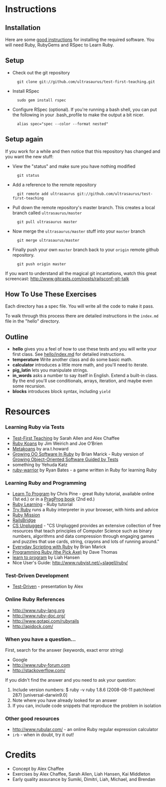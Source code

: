 # Instructions

## Installation

Here are some [good instructions](http://wiki.devchix.com/index.php?title=Workshop_Installation_Notes)
for installing the required software.  You will need Ruby, RubyGems and RSpec to Learn Ruby.

## Setup

* Check out the git repository

        git clone git://github.com/ultrasaurus/test-first-teaching.git

* Install RSpec

        sudo gem install rspec

* Configure RSpec (optional). If you're running a bash shell, you can put the following in your .bash_profile to make the output a bit nicer.

        alias spec="spec --color --format nested"

## Setup again

If you work for a while and then notice that this repository has changed and you want the new stuff:

* View the "status" and make sure you have nothing modified

        git status

* Add a reference to the remote repository

        git remote add ultrasaurus git://github.com/ultrasaurus/test-first-teaching

* Pull down the remote repository's master branch. This creates a local branch called `ultrasaurus/master`

        git pull ultrasaurus master

* Now merge the `ultrasaurus/master` stuff into your `master` branch

        git merge ultrasaurus/master

* Finally push your own `master` branch back to your `origin` remote github repository.

        git push origin master

If you want to understand all the magical git incantations, watch this great screencast: <http://www.gitcasts.com/posts/railsconf-git-talk>

## How To Use These Exercises

Each directory has a spec file. You will write all the code to make it pass. 

To walk through this process there are detailed instructions in the `index.md` file in the "hello" directory.

## Outline

* **hello** 
  gives you a feel of how to use these tests and you will write your first class.  See [hello/index.md](hello/index.md) for detailed instructions.
* **temperature**
  Write another class and do some basic math.
* **calculator** introduces a little more math, and you'll need to iterate.
* **pig\_latin** lets you manipulate strings.
* **in\_words** asks a number to say itself in English. Extend a built-in class. By the end you'll use conditionals, arrays, iteration, and maybe even some recursion.
* **blocks** introduces block syntax, including `yield`

# Resources

### Learning Ruby via Tests
* [Test-First Teaching](http://testfirst.org) by Sarah Allen and Alex Chaffee
* [Ruby Koans](http://rubykoans.com) by Jim Weirich and Joe O’Brien
* [Metakoans](http://rubyquiz.com/quiz67.html) by ara.t.howard
* [Growing OO Software In Ruby](http://www.exampler.com/blog/2009/12/17/growing-object-oriented-software-in-ruby/) by Brian Marick - Ruby version of [Growing Object-Oriented Software Guided by Tests](http://www.growing-object-oriented-software.com/)
* something by Yehuda Katz
* [ruby-warrior](http://github.com/ryanb/ruby-warrior) by Ryan Bates - a game written in Ruby for learning Ruby

### Learning Ruby and Programming
* [Learn To Program](http://pine.fm/LearnToProgram/) by Chris Pine - great Ruby tutorial, available online (1st ed.) or in a [PragProg book](http://www.pragprog.com/titles/ltp2/learn-to-program-2nd-edition) (2nd ed.)
* [Ruby Learning](http://rubylearning.com/satishtalim/tutorial.html) - Ruby tutorial
* [Try Ruby](http://tryruby.org) runs a Ruby interpreter in your browser, with hints and advice
* [Ruby Mission](http://github.com/alexch/mission)
* [RailsBridge](http://groups.google.com/group/railsbridge)
* [CS Unplugged](http://www.csunplugged.org/) - "CS Unplugged provides an extensive collection of free resources that teach principles of Computer Science such as binary numbers, algorithms and data compression through engaging games and puzzles that use cards, string, crayons and lots of running around."
* [Everyday Scripting with Ruby](http://pragprog.com/titles/bmsft/everyday-scripting-with-ruby) by Brian Marick
* [Programming Ruby (the Pick Axe)](http://pragprog.com/titles/ruby/programming-ruby) by Dave Thomas
* [learn to program](http://github.com/liahhansen/learn-to-program) by Liah Hansen
* Nice User's Guide: <http://www.rubyist.net/~slagell/ruby/>

### Test-Driven Development
* [Test-Driven](http://www.slideshare.net/alexchaffee/test-driven) - presentation by Alex

### Online Ruby References

* <http://www.ruby-lang.org>
*	<http://www.ruby-doc.org/>
*	<http://www.gotapi.com/rubyrails>
*	<http://apidock.com/>

### When you have a question...

First, search for the answer (keywords, exact error string)

*	Google
*	http://www.ruby-forum.com 
*	http://stackoverflow.com/ 

If you didn't find the answer and you need to ask your question:

1. Include version numbers:
    $ ruby -v
    ruby 1.8.6 (2008-08-11 patchlevel 287) \[universal-darwin9.0\]
2. Note where you have already looked for an answer
3. If you can, include code snippets that reproduce the problem in isolation

### Other good resources

*	<http://www.rubular.com/> - an online Ruby regular expression calculator
*	`irb` - when in doubt, try it out!

# Credits

* Concept by Alex Chaffee
* Exercises by Alex Chaffee, Sarah Allen, Liah Hansen, Kai Middleton
* Early quality assurance by Sumiki, Dimitri, Liah, Michael, and Brendan

